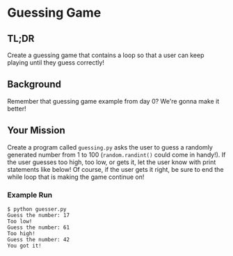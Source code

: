 # Guessing Game

## TL;DR

Create a guessing game that contains a loop so that a user can keep playing until they guess correctly!

## Background

Remember that guessing game example from day 0? We're gonna make it better!

## Your Mission
Create a program called `guessing.py` asks the user to guess a randomly generated number from 1 to 100 (`random.randint()` could come in handy!). If the user guesses too high, too low, or gets it, let the user know with print statements like below! Of course, if the user gets it right, be sure to end the while loop that is making the game continue on!

### Example Run
```
$ python guesser.py
Guess the number: 17
Too low!
Guess the number: 61
Too high!
Guess the number: 42
You got it!
```

